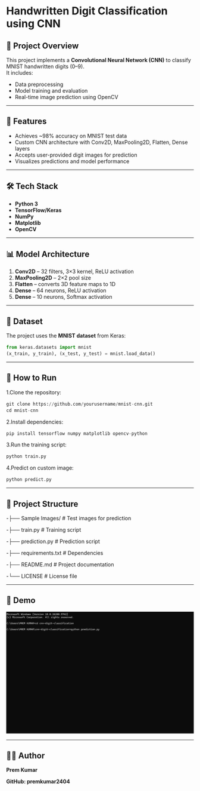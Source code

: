 # Handwritten Digit Classification using CNN

## 📌 Project Overview
This project implements a **Convolutional Neural Network (CNN)** to classify MNIST handwritten digits (0–9).  
It includes:
- Data preprocessing
- Model training and evaluation
- Real-time image prediction using OpenCV

---

## 🚀 Features
- Achieves ~98% accuracy on MNIST test data
- Custom CNN architecture with Conv2D, MaxPooling2D, Flatten, Dense layers
- Accepts user-provided digit images for prediction
- Visualizes predictions and model performance

---

## 🛠 Tech Stack
- **Python 3**
- **TensorFlow/Keras**
- **NumPy**
- **Matplotlib**
- **OpenCV**

---

## 📊 Model Architecture
1. **Conv2D** – 32 filters, 3×3 kernel, ReLU activation  
2. **MaxPooling2D** – 2×2 pool size  
3. **Flatten** – converts 3D feature maps to 1D  
4. **Dense** – 64 neurons, ReLU activation  
5. **Dense** – 10 neurons, Softmax activation  

---

## 📂 Dataset
The project uses the **MNIST dataset** from Keras:
```python
from keras.datasets import mnist
(x_train, y_train), (x_test, y_test) = mnist.load_data()
```
---
**📜 How to Run**
---

1.Clone the repository:
```python
git clone https://github.com/yourusername/mnist-cnn.git
cd mnist-cnn
```
2.Install dependencies:
```python
pip install tensorflow numpy matplotlib opencv-python
```
3.Run the training script:
```python
python train.py
```
4.Predict on custom image:
```python
python predict.py
```
---
**📂 Project Structure**
---

-├── Sample Images/                 # Test images for prediction

-├── train.py                       # Training script

-├── prediction.py                  # Prediction script

-├── requirements.txt               # Dependencies

-├── README.md                      # Project documentation

-└── LICENSE                        # License file

---
**🎯 Demo**
---
![Prediction Demo](prediction.gif)


---
**👨‍💻 Author**
---

**Prem Kumar**

**GitHub: premkumar2404**

